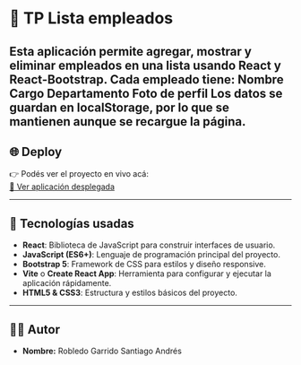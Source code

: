 # 📝 TP Lista empleados

Esta aplicación permite agregar, mostrar y eliminar empleados en una lista usando React y React-Bootstrap. Cada empleado tiene:
Nombre
Cargo
Departamento
Foto de perfil
Los datos se guardan en localStorage, por lo que se mantienen aunque se recargue la página.
---

## 🌐 Deploy

👉 Podés ver el proyecto en vivo acá:  
[🔗 Ver aplicación desplegada](https://listaempleadosr.netlify.app/)

---

## 🧪 Tecnologías usadas

- **React**: Biblioteca de JavaScript para construir interfaces de usuario.  
- **JavaScript (ES6+)**: Lenguaje de programación principal del proyecto.  
- **Bootstrap 5**: Framework de CSS para estilos y diseño responsive.  
- **Vite** o **Create React App**: Herramienta para configurar y ejecutar la aplicación rápidamente.  
- **HTML5 & CSS3**: Estructura y estilos básicos del proyecto.  

---

## 👨‍💻 Autor

- **Nombre:** Robledo Garrido Santiago Andrés
    
